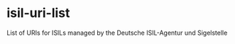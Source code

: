 isil-uri-list
=============

List of URIs for ISILs managed by the Deutsche ISIL-Agentur und Sigelstelle 
